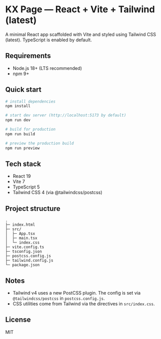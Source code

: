 # KX Page — React + Vite + Tailwind (latest)

A minimal React app scaffolded with Vite and styled using Tailwind CSS (latest). TypeScript is enabled by default.

## Requirements

- Node.js 18+ (LTS recommended)
- npm 9+

## Quick start

```powershell
# install dependencies
npm install

# start dev server (http://localhost:5173 by default)
npm run dev

# build for production
npm run build

# preview the production build
npm run preview
```

## Tech stack

- React 19
- Vite 7
- TypeScript 5
- Tailwind CSS 4 (via @tailwindcss/postcss)

## Project structure

```text
.
├─ index.html
├─ src/
│  ├─ App.tsx
│  ├─ main.tsx
│  └─ index.css
├─ vite.config.ts
├─ tsconfig.json
├─ postcss.config.js
├─ tailwind.config.js
└─ package.json
```

## Notes

- Tailwind v4 uses a new PostCSS plugin. The config is set via `@tailwindcss/postcss` in `postcss.config.js`.
- CSS utilities come from Tailwind via the directives in `src/index.css`.

## License

MIT
